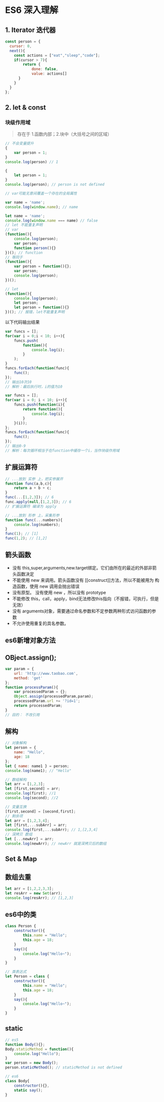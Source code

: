 # ES6 深入理解

## 1. Iterator 迭代器

```javascript
const person = {
  cursor: 0,
  next(){
    const actions = ["eat","sleep","code"];
    if(cursor > 7){
        return {
            done: false,
            value: actions[]
      }
    }
  }
};
```

## 2. let & const

### 块级作用域
> 存在于 1.函数内部；2.块中（大括号之间的区域）
```javascript
// 不会变量提升
{
    var person = 1;
}
console.log(person) // 1

{
    let person = 1;
}
console.log(person); // person is not defined

// var可能无意间覆盖一个存在的全局属性

var name = 'name';
console.log(window.name); // name

let name = 'name';
console.log(window.name === name) // false
// let 不能重复声明
// var
(function(){
    console.log(person);
    var person;
    function person(){}
})(); // function
// 等同于
(function(){
    var person = function(){};
    var person;
    console.log(person);
})();

// let
(function(){
    console.log(person);
    let person;
    let person = function(){}
})(); // 报错，let不能重复声明
```
以下代码输出结果
```javascript
var funcs = [];
for(var i = 0;i < 10; i++){
    funcs.push(
        function(){
            console.log(i);
        }
    );
}
funcs.forEach(function(func){
    func(); 
});
// 输出10次10 
// 解析：最后执行时，i的值为10

var funcs = [];
for(var i = 0; i < 10; i++){
    funcs.push(function(i){
        return function(){
            console.log(i);
        }
    }(i));
};
funcs.forEach(function(func){
    func();
});
// 输出0-9
// 解析：每次循环相当于在function中缓存一个i，当作块级作用域
```
## 扩展运算符

```javascript
// ...放到 实参 上，把实参展开
function func(a,b,c){
    return a + b + c;
}
func(...[1,2,3]); // 6
func.apply(null,[1,2,3]); // 6
// 扩展运算符 编译为 apply

// ...放到 形参 上，采集形参
function func(...numbers){
    console.log(numbers);
}
func(1); // [1]
func(1,2); // [1,2]
```
## 箭头函数

- 没有 this,super,arguments,new.target绑定。它们由所在的最近的外部非箭头函数决定
- 不能使用 new 来调用。箭头函数没有 [[construct]]方法，所以不能被用为 构造函数，使用 new 调用会抛出错误
- 没有原型。 没有使用 new ，所以没有 prototype
- 不能修改 this，call，apply，bind无法修改this指向（不报错，可执行，但是无效）
- 没有 arguments对象，需要通过命名参数和不定参数两种形式访问函数的参数
- 不允许使用重复的具名参数。

## es6新增对象方法

## OBject.assign();
```javascript
var param = {
    url: 'http://www.taobao.com',
    method: 'get'
};
function processParam(){
    var processedParam = {};
    Object.assign(processedParam,param);
    processedParam.url += '?id=1';
    return processedParam;
}
// 目的： 不改引用
```
## 解构

```javascript
// 对象解构
let person = {
    name: "Hello",
    age: 18
};
let { name: name1 } = person;
console.log(name1); // "Hello"

// 数组解构
let arr = [1,2,3];
let [first,second] = arr;
console.log(first); //1
console.log(second); //2

// 变量互换
[first,second] = [second,first];
// 剩余项
let arr = [1,2,3,4];
let [first,...subArr] = arr;
console.log(first,...subArr); // 1,[2,3,4]
// 深拷贝 数组
let [...newArr] = arr;
console.log(newArr); // newArr 就是深拷贝后的数组
```

## Set & Map

## 数组去重
```javascript
let arr = [1,2,2,3,3];
let resArr = new Set(arr);
console.log(resArr); // [1,2,3]
```

## es6中的类

```javascript
class Person {
    constructor(){
        this.name = "Hello";
        this.age = 18;
    }
    say(){
        console.log("Hello~");
    }
}

// 类表达式
let Person = class {
    constructor(){
        this.name = "Hello";
        this.age = 18;
    }
    say(){
        console.log("Hello~");
    }
}
```
## static
```javascript
// es5
function Body(){};
Body.staticMethod = function(){
    console.log("Hello");
}
var person = new Body();
person.staticMethod(); // staticMethod is not defined

// es6
class Body{
    constructor(){},
    static say();
}
```